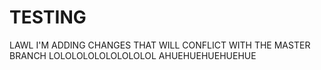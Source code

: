 # TESTING

LAWL I'M ADDING CHANGES THAT WILL CONFLICT WITH THE MASTER BRANCH
LOLOLOLOLOLOLOLOLOL
AHUEHUEHUEHUEHUE
